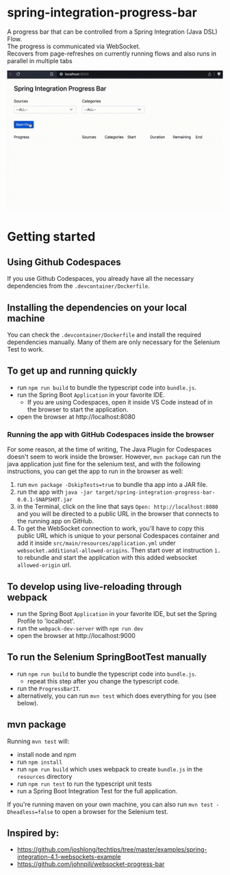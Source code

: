 # spring-integration-progress-bar
A progress bar that can be controlled from a Spring Integration (Java DSL) Flow.  
The progress is communicated via WebSocket.  
Recovers from page-refreshes on currently running flows and also runs in parallel in multiple tabs

![progress-bar.gif](progress-bar.gif)

# Getting started

## Using Github Codespaces
If you use Github Codespaces, you already have all the necessary dependencies from the `.devcontainer/Dockerfile`.

## Installing the dependencies on your local machine
You can check the `.devcontainer/Dockerfile` and install the required dependencies manually. Many of them are only necessary for the Selenium Test to work.

## To get up and running quickly
- run `npm run build` to bundle the typescript code into `bundle.js`.
- run the Spring Boot `Application` in your favorite IDE.
  - If you are using Codespaces, open it inside VS Code instead of in the browser to start the application. 
- open the browser at http://localhost:8080

### Running the app with GitHub Codespaces inside the browser
For some reason, at the time of writing, The Java Plugin for Codespaces doesn't seem to work inside the browser. However, `mvn package` can run the java application just fine for the selenium test, and with the following instructions, you can get the app to run in the browser as well:
1. run `mvn package -DskipTests=true` to bundle tha app into a JAR file.
1. run the app with `java -jar target/spring-integration-progress-bar-0.0.1-SNAPSHOT.jar`
1. in the Terminal, click on the line that says `Open: http://localhost:8080` and you will be directed to a public URL in the browser that connects to the running app on GitHub. 
1. To get the WebSocket connection to work, you'll have to copy this public URL which is unique to your personal Codespaces container and add it inside `src/main/resources/application.yml` under `websocket.additional-allowed-origins`. Then start over at instruction `1.` to rebundle and start the application with this added websocket `allowed-origin` url.

## To develop using live-reloading through webpack
- run the Spring Boot `Application` in your favorite IDE, but set the Spring Profile to 'localhost'.
- run the `webpack-dev-server` with `npm run dev`
- open the browser at http://localhost:9000

## To run the Selenium SpringBootTest manually
- run `npm run build` to bundle the typescript code into `bundle.js`.
  - repeat this step after you change the typescript code. 
- run the `ProgressBarIT`.
- alternatively, you can run `mvn test` which does everything for you (see below).

## mvn package
Running `mvn test` will:
- install node and npm
- run `npm install`
- run `npm run build` which uses webpack to create `bundle.js` in the `resources` directory
- run `npm run test` to run the typescript unit tests
- run a Spring Boot Integration Test for the full application.

If you're running maven on your own machine, you can also run `mvn test -Dheadless=false` to open a browser for the Selenium test.

## Inspired by:
* https://github.com/joshlong/techtips/tree/master/examples/spring-integration-4.1-websockets-example
* https://github.com/johnpili/websocket-progress-bar
